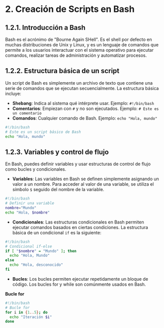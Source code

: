 # 2. Creación de Scripts en Bash

## 1.2.1. Introducción a Bash

Bash es el acrónimo de "Bourne Again SHell". Es el shell por defecto en muchas distribuciones de Unix y Linux, y es un lenguaje de comandos que permite a los usuarios interactuar con el sistema operativo para ejecutar comandos, realizar tareas de administración y automatizar procesos.

## 1.2.2. Estructura básica de un script

Un script de Bash es simplemente un archivo de texto que contiene una serie de comandos que se ejecutan secuencialmente. La estructura básica incluye:

- **Shebang**: Indica al sistema qué intérprete usar. Ejemplo: `#!/bin/bash`
- **Comentarios**: Empiezan con `#` y no son ejecutados. Ejemplo: `# Este es un comentario`
- **Comandos**: Cualquier comando de Bash. Ejemplo: `echo "Hola, mundo"`

```bash
#!/bin/bash
# Este es un script básico de Bash
echo "Hola, mundo"
```

## 1.2.3. Variables y control de flujo
En Bash, puedes definir variables y usar estructuras de control de flujo como bucles y condicionales.

- **Variables**: Las variables en Bash se definen simplemente asignando un valor a un nombre. Para acceder al valor de una variable, se utiliza el símbolo `$` seguido del nombre de la variable.

```bash
#!/bin/bash
# Definir una variable
nombre="Mundo"
echo "Hola, $nombre"
```

- **Condicionales**: Las estructuras condicionales en Bash permiten ejecutar comandos basados en ciertas condiciones. La estructura básica de un condicional `if` es la siguiente:

```bash
#!/bin/bash
# Condicional if-else
if [ "$nombre" = "Mundo" ]; then
  echo "Hola, Mundo"
else
  echo "Hola, desconocido"
fi
```

- **Bucles**: Los bucles permiten ejecutar repetidamente un bloque de código. Los bucles for y while son comúnmente usados en Bash.

 **Bucle for**

```bash
#!/bin/bash
# Bucle for
for i in {1..5}; do
  echo "Iteración $i"
done
```



